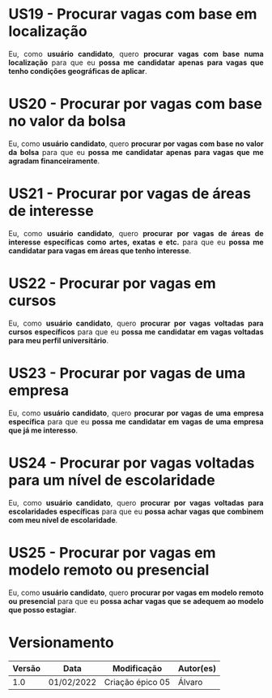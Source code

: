 # US19 - Procurar vagas com base em localização

<div style="text-align: justify">
Eu, como <b>usuário candidato</b>, quero <b>procurar vagas com base numa localização</b> para que eu <b>possa me candidatar apenas para vagas que tenho condições geográficas de aplicar</b>.
</div>

# US20 - Procurar por vagas com base no valor da bolsa

<div style="text-align: justify">
Eu, como <b>usuário candidato</b>, quero <b>procurar por vagas com base no valor da bolsa</b> para que eu <b>possa me candidatar apenas para vagas que me agradam financeiramente</b>.
</div>

# US21 - Procurar por vagas de áreas de interesse

<div style="text-align: justify">
Eu, como <b>usuário candidato</b>, quero <b>procurar por vagas de áreas de interesse específicas como artes, exatas e etc.</b> para que eu <b>possa me candidatar para vagas em áreas que tenho interesse</b>.
</div>

# US22 - Procurar por vagas em cursos

<div style="text-align: justify">
Eu, como <b>usuário candidato</b>, quero <b>procurar por vagas voltadas para cursos específicos</b> para que eu <b>possa me candidatar em vagas voltadas para meu perfil universitário</b>.
</div>

# US23 - Procurar por vagas de uma empresa

<div style="text-align: justify">
Eu, como <b>usuário candidato</b>, quero <b>procurar por vagas de uma empresa específica</b> para que eu <b>possa me candidatar em vagas de uma empresa que já me interesso</b>.
</div>

# US24 - Procurar por vagas voltadas para um nível de escolaridade

<div style="text-align: justify">
Eu, como <b>usuário candidato</b>, quero <b>procurar por vagas voltadas para escolaridades específicas</b> para que eu <b>possa achar vagas que combinem com meu nível de escolaridade</b>.
</div>

# US25 - Procurar por vagas em modelo remoto ou presencial

<div style="text-align: justify">
Eu, como <b>usuário candidato</b>, quero <b>procurar por vagas em modelo remoto ou presencial</b> para que eu <b>possa achar vagas que se adequem ao modelo que posso estagiar</b>.
</div>

# Versionamento

Versão | Data | Modificação | Autor(es) |
|--|--|--|--|
| 1.0 | 01/02/2022 | Criação épico 05 | Álvaro |